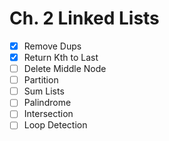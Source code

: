 # Ch. 2 Linked Lists

- [x] Remove Dups
- [x] Return Kth to Last
- [ ] Delete Middle Node
- [ ] Partition
- [ ] Sum Lists
- [ ] Palindrome
- [ ] Intersection
- [ ] Loop Detection
